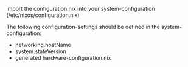 import the configuration.nix into your system-configuration (/etc/nixos/configuration.nix)

The following configuration-settings should be defined in the system-configuration:
 * networking.hostName
 * system.stateVersion
 * generated hardware-configuration.nix
